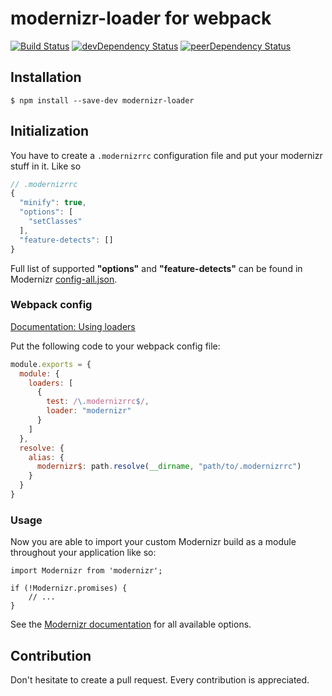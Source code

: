 # modernizr-loader for webpack

[![Build Status](https://travis-ci.org/peerigon/modernizr-loader.svg)](https://travis-ci.org/peerigon/modernizr-loader) [![devDependency Status](https://david-dm.org/peerigon/modernizr-loader/dev-status.svg)](https://david-dm.org/peerigon/modernizr-loader#info=devDependencies) [![peerDependency Status](https://david-dm.org/peerigon/modernizr-loader/peer-status.svg)](https://david-dm.org/peerigon/modernizr-loader#info=peerDependencies)

## Installation

```
$ npm install --save-dev modernizr-loader
```

## Initialization

You have to create a `.modernizrrc` configuration file and put your modernizr stuff in it. Like so

```javascript
// .modernizrrc
{
  "minify": true,
  "options": [
    "setClasses"
  ],
  "feature-detects": []
}
```

Full list of supported **"options"** and **"feature-detects"** can be found in Modernizr [config-all.json](https://github.com/Modernizr/Modernizr/blob/master/lib/config-all.json).

### Webpack config

[Documentation: Using loaders](http://webpack.github.io/docs/using-loaders.html)

Put the following code to your webpack config file:

```javascript
module.exports = {
  module: {
    loaders: [
      {
        test: /\.modernizrrc$/,
        loader: "modernizr"
      }
    ]
  },
  resolve: {
    alias: {
      modernizr$: path.resolve(__dirname, "path/to/.modernizrrc")
    }
  }
}
```

### Usage

Now you are able to import your custom Modernizr build as a module throughout your application like so:

```javscript
import Modernizr from 'modernizr';

if (!Modernizr.promises) {
    // ...
}
```

See the [Modernizr documentation](https://modernizr.com/docs) for all available options.

## Contribution

Don't hesitate to create a pull request. Every contribution is appreciated.
